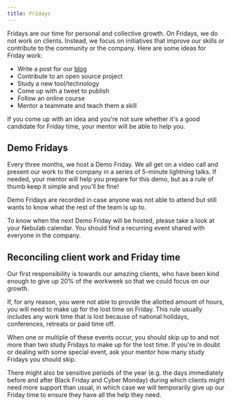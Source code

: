 ```yaml
---
title: Fridays
---
```

Fridays are our time for personal and collective growth. On Fridays, we do not work on clients.
Instead, we focus on initiatives that improve our skills or contribute to the community or the
company. Here are some ideas for Friday work:

- Write a post for our [blog](working-on-nebulab/blog)
- Contribute to an open source project
- Study a new tool/technology
- Come up with a tweet to publish
- Follow an online course
- Mentor a teammate and teach them a skill

If you come up with an idea and you're not sure whether it's a good candidate for Friday time, your
mentor will be able to help you.

## Demo Fridays

Every three months, we host a Demo Friday. We all get on a video call and present our work to the 
company in a series of 5-minute lightning talks. If needed, your mentor will help you prepare for 
this demo, but as a rule of thumb keep it simple and you'll be fine!

Demo Fridays are recorded in case anyone was not able to attend but still wants to know what the
rest of the team is up to. 

To know when the next Demo Friday will be hosted, please take a look at your Nebulab calendar. You 
should find a recurring event shared with everyone in the company. 

## Reconciling client work and Friday time

Our first responsibility is towards our amazing clients, who have been kind enough to give up 20%
of the workweek so that we could focus on our growth.

If, for any reason, you were not able to provide the allotted amount of hours, you will need to make
up for the lost time on Friday. This rule usually includes any work time that is lost because of
national holidays, conferences, retreats or paid time off.

When one or multiple of these events occur, you should skip up to and not more than two study 
Fridays to make up for the lost time. If you're in doubt or dealing with some special event, ask
your mentor how many study Fridays you should skip.

There might also be sensitive periods of the year (e.g. the days immediately before and after Black
Friday and Cyber Monday) during which clients might need more support than usual, in which case we
will temporarily give up our Friday time to ensure they have all the help they need.
